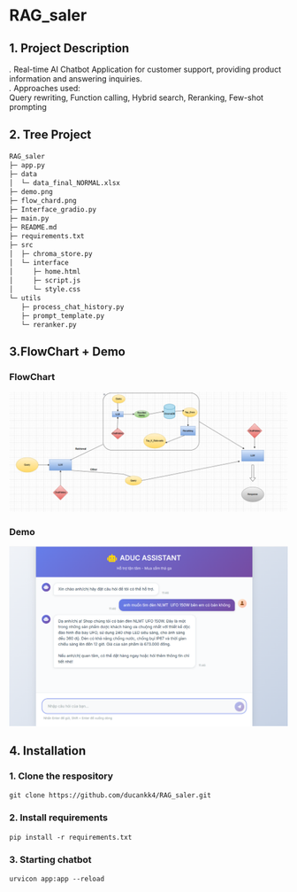 # RAG_saler
## 1. Project Description

*.* Real-time AI Chatbot Application for customer support, providing product information and answering inquiries.<br>
*.* Approaches used:<br>
Query rewriting, Function calling, Hybrid search, Reranking, Few-shot prompting

## 2. Tree Project
```
RAG_saler
├─ app.py
├─ data
│  └─ data_final_NORMAL.xlsx
├─ demo.png
├─ flow_chard.png
├─ Interface_gradio.py
├─ main.py
├─ README.md
├─ requirements.txt
├─ src
│  ├─ chroma_store.py
│  └─ interface
│     ├─ home.html
│     ├─ script.js
│     └─ style.css
└─ utils
   ├─ process_chat_history.py
   ├─ prompt_template.py
   └─ reranker.py

```
## 3.FlowChart + Demo
### FlowChart

![Flow](flow_chart.png)

### Demo

![Demo](demo.png)

## 4. Installation
### 1. Clone the respository
```
git clone https://github.com/ducankk4/RAG_saler.git
```
### 2. Install requirements
```
pip install -r requirements.txt
```
### 3. Starting chatbot
```
urvicon app:app --reload
```
